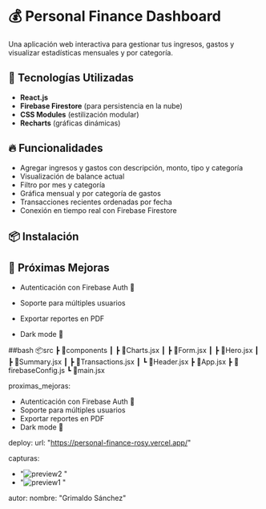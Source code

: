 # 💰 Personal Finance Dashboard

Una aplicación web interactiva para gestionar tus ingresos, gastos y visualizar estadísticas mensuales y por categoría.

## 🚀 Tecnologías Utilizadas

- **React.js**
- **Firebase Firestore** (para persistencia en la nube)
- **CSS Modules** (estilización modular)
- **Recharts** (gráficas dinámicas)

## 🔥 Funcionalidades

- Agregar ingresos y gastos con descripción, monto, tipo y categoría
- Visualización de balance actual
- Filtro por mes y categoría
- Gráfica mensual y por categoría de gastos
- Transacciones recientes ordenadas por fecha
- Conexión en tiempo real con Firebase Firestore

## 📦 Instalación

## 🧠 Próximas Mejoras

- Autenticación con Firebase Auth 🔐

- Soporte para múltiples usuarios

- Exportar reportes en PDF

- Dark mode 🌙

##bash
📦src
 ┣ 📂components
 ┃ ┣ 📄Charts.jsx
 ┃ ┣ 📄Form.jsx
 ┃ ┣ 📄Hero.jsx
 ┃ ┣ 📄Summary.jsx
 ┃ ┣ 📄Transactions.jsx
 ┃ ┗ 📄Header.jsx
 ┣ 📄App.jsx
 ┣ 📄firebaseConfig.js
 ┗ 📄main.jsx


proximas_mejoras:
  - Autenticación con Firebase Auth 🔐
  - Soporte para múltiples usuarios
  - Exportar reportes en PDF
  - Dark mode 🌙

deploy:
  url: "https://personal-finance-rosy.vercel.app/"

capturas:
  - "![preview2](https://github.com/user-attachments/assets/f57575e5-634a-4dde-a5d0-1072629f8146)
"
  - "![preview1](https://github.com/user-attachments/assets/1b448851-a51c-4e13-a36a-19fda1ffa293)
"

autor:
  nombre: "Grimaldo Sánchez"


```
